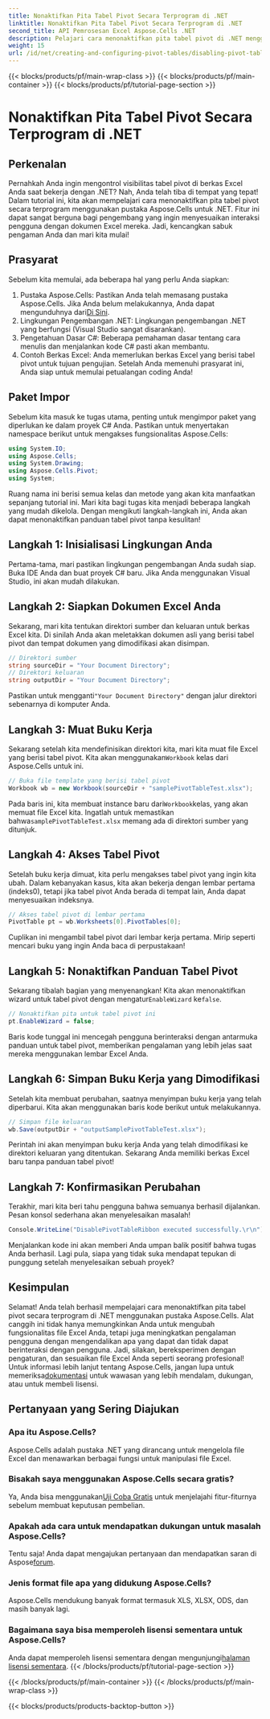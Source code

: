 ```yaml
---
title: Nonaktifkan Pita Tabel Pivot Secara Terprogram di .NET
linktitle: Nonaktifkan Pita Tabel Pivot Secara Terprogram di .NET
second_title: API Pemrosesan Excel Aspose.Cells .NET
description: Pelajari cara menonaktifkan pita tabel pivot di .NET menggunakan Aspose.Cells. Panduan langkah demi langkah ini memudahkan Anda untuk menyesuaikan interaksi Excel Anda.
weight: 15
url: /id/net/creating-and-configuring-pivot-tables/disabling-pivot-table-ribbon/
---
```


{{< blocks/products/pf/main-wrap-class >}}
{{< blocks/products/pf/main-container >}}
{{< blocks/products/pf/tutorial-page-section >}}

# Nonaktifkan Pita Tabel Pivot Secara Terprogram di .NET

## Perkenalan
Pernahkah Anda ingin mengontrol visibilitas tabel pivot di berkas Excel Anda saat bekerja dengan .NET? Nah, Anda telah tiba di tempat yang tepat! Dalam tutorial ini, kita akan mempelajari cara menonaktifkan pita tabel pivot secara terprogram menggunakan pustaka Aspose.Cells untuk .NET. Fitur ini dapat sangat berguna bagi pengembang yang ingin menyesuaikan interaksi pengguna dengan dokumen Excel mereka. Jadi, kencangkan sabuk pengaman Anda dan mari kita mulai!
## Prasyarat
Sebelum kita memulai, ada beberapa hal yang perlu Anda siapkan:
1. Pustaka Aspose.Cells: Pastikan Anda telah memasang pustaka Aspose.Cells. Jika Anda belum melakukannya, Anda dapat mengunduhnya dari[Di Sini](https://releases.aspose.com/cells/net/).
2. Lingkungan Pengembangan .NET: Lingkungan pengembangan .NET yang berfungsi (Visual Studio sangat disarankan).
3. Pengetahuan Dasar C#: Beberapa pemahaman dasar tentang cara menulis dan menjalankan kode C# pasti akan membantu.
4. Contoh Berkas Excel: Anda memerlukan berkas Excel yang berisi tabel pivot untuk tujuan pengujian.
Setelah Anda memenuhi prasyarat ini, Anda siap untuk memulai petualangan coding Anda!
## Paket Impor
Sebelum kita masuk ke tugas utama, penting untuk mengimpor paket yang diperlukan ke dalam proyek C# Anda. Pastikan untuk menyertakan namespace berikut untuk mengakses fungsionalitas Aspose.Cells:
```csharp
using System.IO;
using Aspose.Cells;
using System.Drawing;
using Aspose.Cells.Pivot;
using System;
```
Ruang nama ini berisi semua kelas dan metode yang akan kita manfaatkan sepanjang tutorial ini.
Mari kita bagi tugas kita menjadi beberapa langkah yang mudah dikelola. Dengan mengikuti langkah-langkah ini, Anda akan dapat menonaktifkan panduan tabel pivot tanpa kesulitan!
## Langkah 1: Inisialisasi Lingkungan Anda
Pertama-tama, mari pastikan lingkungan pengembangan Anda sudah siap. Buka IDE Anda dan buat proyek C# baru. Jika Anda menggunakan Visual Studio, ini akan mudah dilakukan.
## Langkah 2: Siapkan Dokumen Excel Anda
Sekarang, mari kita tentukan direktori sumber dan keluaran untuk berkas Excel kita. Di sinilah Anda akan meletakkan dokumen asli yang berisi tabel pivot dan tempat dokumen yang dimodifikasi akan disimpan.
```csharp
// Direktori sumber
string sourceDir = "Your Document Directory";
// Direktori keluaran
string outputDir = "Your Document Directory";
```
 Pastikan untuk mengganti`"Your Document Directory"` dengan jalur direktori sebenarnya di komputer Anda.
## Langkah 3: Muat Buku Kerja
 Sekarang setelah kita mendefinisikan direktori kita, mari kita muat file Excel yang berisi tabel pivot. Kita akan menggunakan`Workbook` kelas dari Aspose.Cells untuk ini.
```csharp
// Buka file template yang berisi tabel pivot
Workbook wb = new Workbook(sourceDir + "samplePivotTableTest.xlsx");
```
 Pada baris ini, kita membuat instance baru dari`Workbook`kelas, yang akan memuat file Excel kita. Ingatlah untuk memastikan bahwa`samplePivotTableTest.xlsx` memang ada di direktori sumber yang ditunjuk.
## Langkah 4: Akses Tabel Pivot
Setelah buku kerja dimuat, kita perlu mengakses tabel pivot yang ingin kita ubah. Dalam kebanyakan kasus, kita akan bekerja dengan lembar pertama (indeks0), tetapi jika tabel pivot Anda berada di tempat lain, Anda dapat menyesuaikan indeksnya.
```csharp
// Akses tabel pivot di lembar pertama
PivotTable pt = wb.Worksheets[0].PivotTables[0];
```
Cuplikan ini mengambil tabel pivot dari lembar kerja pertama. Mirip seperti mencari buku yang ingin Anda baca di perpustakaan!
## Langkah 5: Nonaktifkan Panduan Tabel Pivot
 Sekarang tibalah bagian yang menyenangkan! Kita akan menonaktifkan wizard untuk tabel pivot dengan mengatur`EnableWizard` ke`false`.
```csharp
// Nonaktifkan pita untuk tabel pivot ini
pt.EnableWizard = false;
```
Baris kode tunggal ini mencegah pengguna berinteraksi dengan antarmuka panduan untuk tabel pivot, memberikan pengalaman yang lebih jelas saat mereka menggunakan lembar Excel Anda.
## Langkah 6: Simpan Buku Kerja yang Dimodifikasi
Setelah kita membuat perubahan, saatnya menyimpan buku kerja yang telah diperbarui. Kita akan menggunakan baris kode berikut untuk melakukannya.
```csharp
// Simpan file keluaran
wb.Save(outputDir + "outputSamplePivotTableTest.xlsx");
```
Perintah ini akan menyimpan buku kerja Anda yang telah dimodifikasi ke direktori keluaran yang ditentukan. Sekarang Anda memiliki berkas Excel baru tanpa panduan tabel pivot!
## Langkah 7: Konfirmasikan Perubahan
Terakhir, mari kita beri tahu pengguna bahwa semuanya berhasil dijalankan. Pesan konsol sederhana akan menyelesaikan masalah!
```csharp
Console.WriteLine("DisablePivotTableRibbon executed successfully.\r\n");
```
Menjalankan kode ini akan memberi Anda umpan balik positif bahwa tugas Anda berhasil. Lagi pula, siapa yang tidak suka mendapat tepukan di punggung setelah menyelesaikan sebuah proyek?
## Kesimpulan
Selamat! Anda telah berhasil mempelajari cara menonaktifkan pita tabel pivot secara terprogram di .NET menggunakan pustaka Aspose.Cells. Alat canggih ini tidak hanya memungkinkan Anda untuk mengubah fungsionalitas file Excel Anda, tetapi juga meningkatkan pengalaman pengguna dengan mengendalikan apa yang dapat dan tidak dapat berinteraksi dengan pengguna. Jadi, silakan, bereksperimen dengan pengaturan, dan sesuaikan file Excel Anda seperti seorang profesional! Untuk informasi lebih lanjut tentang Aspose.Cells, jangan lupa untuk memeriksa[dokumentasi](https://reference.aspose.com/cells/net/) untuk wawasan yang lebih mendalam, dukungan, atau untuk membeli lisensi.
## Pertanyaan yang Sering Diajukan
### Apa itu Aspose.Cells?
Aspose.Cells adalah pustaka .NET yang dirancang untuk mengelola file Excel dan menawarkan berbagai fungsi untuk manipulasi file Excel.
### Bisakah saya menggunakan Aspose.Cells secara gratis?
 Ya, Anda bisa menggunakan[Uji Coba Gratis](https://releases.aspose.com/) untuk menjelajahi fitur-fiturnya sebelum membuat keputusan pembelian.
### Apakah ada cara untuk mendapatkan dukungan untuk masalah Aspose.Cells?
 Tentu saja! Anda dapat mengajukan pertanyaan dan mendapatkan saran di Aspose[forum](https://forum.aspose.com/c/cells/9).
### Jenis format file apa yang didukung Aspose.Cells?
Aspose.Cells mendukung banyak format termasuk XLS, XLSX, ODS, dan masih banyak lagi.
### Bagaimana saya bisa memperoleh lisensi sementara untuk Aspose.Cells?
 Anda dapat memperoleh lisensi sementara dengan mengunjungi[halaman lisensi sementara](https://purchase.aspose.com/temporary-license/).
{{< /blocks/products/pf/tutorial-page-section >}}

{{< /blocks/products/pf/main-container >}}
{{< /blocks/products/pf/main-wrap-class >}}

{{< blocks/products/products-backtop-button >}}
